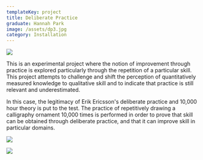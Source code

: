 ```yaml
---
templateKey: project
title: Deliberate Practice
graduate: Hannah Park
image: /assets/dp3.jpg
category: Installation
---
```

![](/assets/dp2.jpg)

This is an experimental project where the notion of improvement through practice is explored particularly through the repetition of a particular skill. This project attempts to challenge and shift the perception of quantitatively measured knowledge to qualitative skill and to indicate that practice is still relevant and underestimated. 

In this case, the legitimacy of Erik Ericsson's deliberate practice and 10,000 hour theory is put to the test. The practice of repetitively drawing a calligraphy ornament 10,000 times is performed in order to prove that skill can be obtained through deliberate practice, and that it can improve skill in particular domains.

![](/assets/dp1.jpg)

![](/assets/dp4.jpg)
